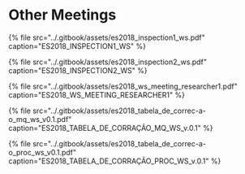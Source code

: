 # Other Meetings

{% file src="../.gitbook/assets/es2018\_inspection1\_ws.pdf" caption="ES2018\_INSPECTION1\_WS" %}

{% file src="../.gitbook/assets/es2018\_inspection2\_ws.pdf" caption="ES2018\_INSPECTION2\_WS" %}

{% file src="../.gitbook/assets/es2018\_ws\_meeting\_researcher1.pdf" caption="ES2018\_WS\_MEETING\_RESEARCHER1" %}

{% file src="../.gitbook/assets/es2018\_tabela\_de\_correc-a-o\_mq\_ws\_v0.1.pdf" caption="ES2018\_TABELA\_DE\_CORRAÇÃO\_MQ\_WS\_v.0.1" %}

{% file src="../.gitbook/assets/es2018\_tabela\_de\_correc-a-o\_proc\_ws\_v0.1.pdf" caption="ES2018\_TABELA\_DE\_CORRAÇÃO\_PROC\_WS\_v.0.1" %}

